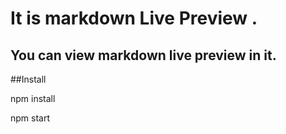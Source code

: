 # It is markdown Live Preview .
## You can view markdown live preview in it.


##Install 

npm install 

npm start
